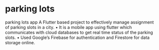 # parking lots
parking lots app
A Flutter based project to effectively manage assignment
of parking slots in a city.
• It is a mobile app using flutter which communicates with
cloud databases to get real time status of the parking slots.
• Used Google’s Firebase for authentication and Firestore
for data storage online.
